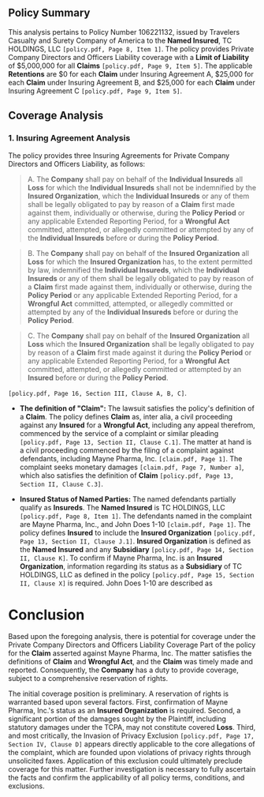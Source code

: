 ## Policy Summary

This analysis pertains to Policy Number 106221132, issued by Travelers Casualty and Surety Company of America to the **Named Insured**, TC HOLDINGS, LLC `[policy.pdf, Page 8, Item 1]`. The policy provides Private Company Directors and Officers Liability coverage with a **Limit of Liability** of $5,000,000 for all **Claims** `[policy.pdf, Page 9, Item 5]`. The applicable **Retentions** are $0 for each **Claim** under Insuring Agreement A, $25,000 for each **Claim** under Insuring Agreement B, and $25,000 for each **Claim** under Insuring Agreement C `[policy.pdf, Page 9, Item 5]`.

## Coverage Analysis

### 1. Insuring Agreement Analysis

The policy provides three Insuring Agreements for Private Company Directors and Officers Liability, as follows:

> A. The **Company** shall pay on behalf of the **Individual Insureds** all **Loss** for which the **Individual Insureds** shall not be indemnified by the **Insured Organization**, which the **Individual Insureds** or any of them shall be legally obligated to pay by reason of a **Claim** first made against them, individually or otherwise, during the **Policy Period** or any applicable Extended Reporting Period, for a **Wrongful Act** committed, attempted, or allegedly committed or attempted by any of the **Individual Insureds** before or during the **Policy Period**.

> B. The **Company** shall pay on behalf of the **Insured Organization** all **Loss** for which the **Insured Organization** has, to the extent permitted by law, indemnified the **Individual Insureds**, which the **Individual Insureds** or any of them shall be legally obligated to pay by reason of a **Claim** first made against them, individually or otherwise, during the **Policy Period** or any applicable Extended Reporting Period, for a **Wrongful Act** committed, attempted, or allegedly committed or attempted by any of the **Individual Insureds** before or during the **Policy Period**.

> C. The **Company** shall pay on behalf of the **Insured Organization** all **Loss** which the **Insured Organization** shall be legally obligated to pay by reason of a **Claim** first made against it during the **Policy Period** or any applicable Extended Reporting Period, for a **Wrongful Act** committed, attempted, or allegedly committed or attempted by an **Insured** before or during the **Policy Period**.

`[policy.pdf, Page 16, Section III, Clause A, B, C]`.

*   **The definition of "Claim":** The lawsuit satisfies the policy's definition of a **Claim**. The policy defines **Claim** as, inter alia, a civil proceeding against any **Insured** for a **Wrongful Act**, including any appeal therefrom, commenced by the service of a complaint or similar pleading `[policy.pdf, Page 13, Section II, Clause C.1]`. The matter at hand is a civil proceeding commenced by the filing of a complaint against defendants, including Mayne Pharma, Inc. `[claim.pdf, Page 1]`. The complaint seeks monetary damages `[claim.pdf, Page 7, Number a]`, which also satisfies the definition of **Claim** `[policy.pdf, Page 13, Section II, Clause C.3]`.

*   **Insured Status of Named Parties:** The named defendants partially qualify as **Insureds**. The **Named Insured** is TC HOLDINGS, LLC `[policy.pdf, Page 8, Item 1]`. The defendants named in the complaint are Mayne Pharma, Inc., and John Does 1-10 `[claim.pdf, Page 1]`. The policy defines **Insured** to include the **Insured Organization** `[policy.pdf, Page 13, Section II, Clause J.1]`. **Insured Organization** is defined as the **Named Insured** and any **Subsidiary** `[policy.pdf, Page 14, Section II, Clause K]`. To confirm if Mayne Pharma, Inc. is an **Insured Organization**, information regarding its status as a **Subsidiary** of TC HOLDINGS, LLC as defined in the policy `[policy.pdf, Page 15, Section II, Clause X]` is required. John Does 1-10 are described as 
# Conclusion

Based upon the foregoing analysis, there is potential for coverage under the Private Company Directors and Officers Liability Coverage Part of the policy for the **Claim** asserted against Mayne Pharma, Inc. The matter satisfies the definitions of **Claim** and **Wrongful Act**, and the **Claim** was timely made and reported. Consequently, the **Company** has a duty to provide coverage, subject to a comprehensive reservation of rights.

The initial coverage position is preliminary. A reservation of rights is warranted based upon several factors. First, confirmation of Mayne Pharma, Inc.'s status as an **Insured Organization** is required. Second, a significant portion of the damages sought by the Plaintiff, including statutory damages under the TCPA, may not constitute covered **Loss**. Third, and most critically, the Invasion of Privacy Exclusion `[policy.pdf, Page 17, Section IV, Clause D]` appears directly applicable to the core allegations of the complaint, which are founded upon violations of privacy rights through unsolicited faxes. Application of this exclusion could ultimately preclude coverage for this matter. Further investigation is necessary to fully ascertain the facts and confirm the applicability of all policy terms, conditions, and exclusions.
